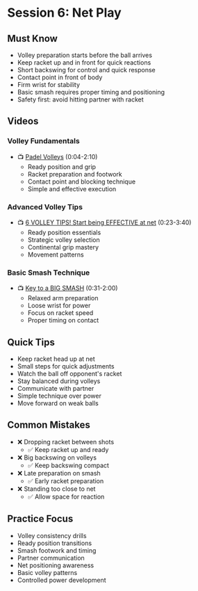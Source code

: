 # Session 6: Net Play

## Must Know
- Volley preparation starts before the ball arrives
- Keep racket up and in front for quick reactions
- Short backswing for control and quick response
- Contact point in front of body
- Firm wrist for stability
- Basic smash requires proper timing and positioning
- Safety first: avoid hitting partner with racket

## Videos
### Volley Fundamentals
- 📺 [Padel Volleys](https://youtu.be/wCAqvaqrnZ4?t=4) (0:04-2:10)
  - Ready position and grip
  - Racket preparation and footwork
  - Contact point and blocking technique
  - Simple and effective execution

### Advanced Volley Tips
- 📺 [6 VOLLEY TIPS! Start being EFFECTIVE at net](https://youtu.be/mnoPS8odf40?t=23) (0:23-3:40)
  - Ready position essentials
  - Strategic volley selection
  - Continental grip mastery
  - Movement patterns

### Basic Smash Technique
- 📺 [Key to a BIG SMASH](https://youtu.be/5l0vMSN2Mek?t=31) (0:31-2:00)
  - Relaxed arm preparation
  - Loose wrist for power
  - Focus on racket speed
  - Proper timing on contact

## Quick Tips
- Keep racket head up at net
- Small steps for quick adjustments
- Watch the ball off opponent's racket
- Stay balanced during volleys
- Communicate with partner
- Simple technique over power
- Move forward on weak balls

## Common Mistakes
- ❌ Dropping racket between shots
  - ✅ Keep racket up and ready
- ❌ Big backswing on volleys
  - ✅ Keep backswing compact
- ❌ Late preparation on smash
  - ✅ Early racket preparation
- ❌ Standing too close to net
  - ✅ Allow space for reaction

## Practice Focus
- Volley consistency drills
- Ready position transitions
- Smash footwork and timing
- Partner communication
- Net positioning awareness
- Basic volley patterns
- Controlled power development 